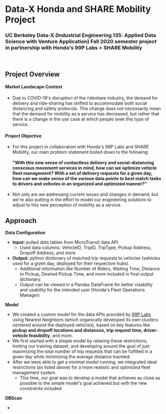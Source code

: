 # Data-X Honda and SHARE Mobility Project
### UC Berkeley Data-X (Industrial Engineering 135: Applied Data Science with Venture Application) Fall 2020 semester project in partnership with Honda's 99P Labs + SHARE Mobility
<br>

## Project Overview
#### Market Landscape Context
* Due to COVID-19's disruption of the rideshare industry, the demand for delivery and ride-sharing has shifted to accommodate both social distancing and safety protocols. This change does not necessarily mean that the demand for mobility as a service has decreased, but rather that there is a change in the use case at which people seek this type of service.

#### Project Objective
* For this project in collaboration with Honda's 99P Labs and SHARE Mobility, our main problem statement boiled down to the following: <br><br><b>"With this new sense of contactless delivery and social-distancing conscious movement services in mind, how can we optimize vehicle fleet management? With a set of delivery requests for a given day, how can we make sense of the various data points to best match tasks to drivers and vehicles in an organized and optimized manner?" </b><br><br>
* Not only are we addressing current issues and changes in demand, but we're also putting in the effort to model our engineering solutions to adjust to this new perception of mobility as a service.

## Approach
<b>Data Configuration</b>
* <b>Input:</b> pulled data tables from MicroTransit data API
  * Used data columns: VehicleID, TripID, TripType, Pickup Address, Dropoff Address, and more
* <b>Output:</b> python dictionary of matched trip requests to vehicles (vehicles used for a given day, deployed for their respective hubs).
  * Additional information like Number of Riders, Waiting Time, Distance to Pickup, Desired Pickup Time, and more included in final output dictionary. 
  * Output can be viewed in a Pandas DataFrame for better visability and usability for the intended user (Honda's Fleet Operations Manager)
  
<b>Model</b>
* We created a custom model for the data APIs provided by [99P Labs](https://developer.99plabs.io/) using Nearest Neighbors (which organically developed its own clusters centered around the deployed vehicles), based on key features like <b>pickup and dropoff locations and distances, trip request time, driver-vehicle feasibility</b>, and more.
* We first started with a simple model by relaxing these restrictions, limiting our training dataset, and developing around the goal of just maximizing the total number of trip requests that can be fulfilled in a given day while minimizing the average distance traveled.
* After we were able to get a minimal model running, we integrated ideal restrictions (as listed above) for a more realistic and optimized fleet management system. 
  * This time, our goal was to develop a model that achieves as close as possible to the simple model's goal achieved but with the new constraints included.
 
<b>DBScan</b>
* <insert information here>

